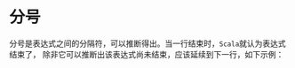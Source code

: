 分号
==================================================================
分号是表达式之间的分隔符，可以推断得出。当一行结束时，`Scala`就认为表达式结束了，
除非它可以推断出该表达式尚未结束，应该延续到下一行，如下示例：
```scala

```